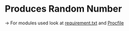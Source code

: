 # Produces Random Number

-> For modules used look at [requirement.txt](./requirement.txt) and [Procfile](./Procfile)
